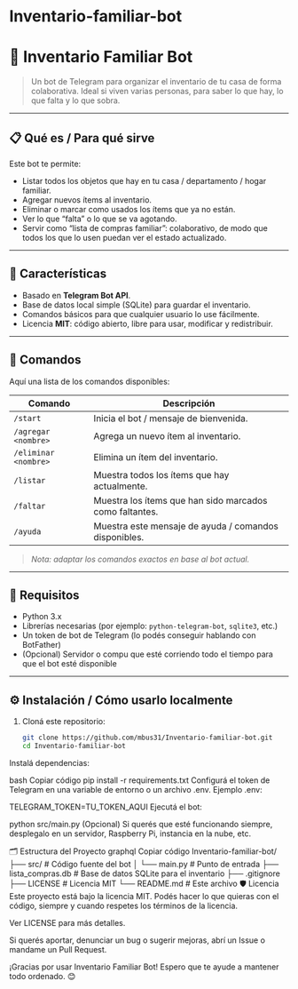 # Inventario-familiar-bot
# 🏡 Inventario Familiar Bot

> Un bot de Telegram para organizar el inventario de tu casa de forma colaborativa. Ideal si viven varias personas, para saber lo que hay, lo que falta y lo que sobra.

---

## 📋 Qué es / Para qué sirve

Este bot te permite:

- Listar todos los objetos que hay en tu casa / departamento / hogar familiar.  
- Agregar nuevos ítems al inventario.  
- Eliminar o marcar como usados los ítems que ya no están.  
- Ver lo que “falta” o lo que se va agotando.  
- Servir como “lista de compras familiar”: colaborativo, de modo que todos los que lo usen puedan ver el estado actualizado.

---

## 🚀 Características

- Basado en **Telegram Bot API**.  
- Base de datos local simple (SQLite) para guardar el inventario.  
- Comandos básicos para que cualquier usuario lo use fácilmente.  
- Licencia **MIT**: código abierto, libre para usar, modificar y redistribuir.

---

## 🧰 Comandos

Aquí una lista de los comandos disponibles:

| Comando | Descripción |
|---------|-------------|
| `/start` | Inicia el bot / mensaje de bienvenida. |
| `/agregar <nombre>` | Agrega un nuevo ítem al inventario. |
| `/eliminar <nombre>` | Elimina un ítem del inventario. |
| `/listar` | Muestra todos los ítems que hay actualmente. |
| `/faltar` | Muestra los ítems que han sido marcados como faltantes. |
| `/ayuda` | Muestra este mensaje de ayuda / comandos disponibles. |

> *Nota: adaptar los comandos exactos en base al bot actual.*

---

## 🔧 Requisitos

- Python 3.x  
- Librerías necesarias (por ejemplo: `python-telegram-bot`, `sqlite3`, etc.)  
- Un token de bot de Telegram (lo podés conseguir hablando con BotFather)  
- (Opcional) Servidor o compu que esté corriendo todo el tiempo para que el bot esté disponible  

---

## ⚙️ Instalación / Cómo usarlo localmente

1. Cloná este repositorio:  
   ```bash
   git clone https://github.com/mbus31/Inventario-familiar-bot.git
   cd Inventario-familiar-bot
Instalá dependencias:

bash
Copiar código
pip install -r requirements.txt
Configurá el token de Telegram en una variable de entorno o un archivo .env. Ejemplo .env:


TELEGRAM_TOKEN=TU_TOKEN_AQUI
Ejecutá el bot:


python src/main.py
(Opcional) Si querés que esté funcionando siempre, desplegalo en un servidor, Raspberry Pi, instancia en la nube, etc.

🗂️ Estructura del Proyecto
graphql
Copiar código
Inventario-familiar-bot/
├── src/                  # Código fuente del bot
│   └── main.py           # Punto de entrada
├── lista_compras.db      # Base de datos SQLite para el inventario
├── .gitignore
├── LICENSE               # Licencia MIT
└── README.md             # Este archivo
🛡️ Licencia
Este proyecto está bajo la licencia MIT. Podés hacer lo que quieras con el código, siempre y cuando respetes los términos de la licencia.

Ver LICENSE para más detalles.


Si querés aportar, denunciar un bug o sugerir mejoras, abrí un Issue o mandame un Pull Request.

¡Gracias por usar Inventario Familiar Bot! Espero que te ayude a mantener todo ordenado. 😊
